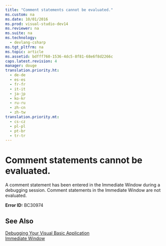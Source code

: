 ```yaml
---
title: "Comment statements cannot be evaluated."
ms.custom: na
ms.date: 10/01/2016
ms.prod: visual-studio-dev14
ms.reviewer: na
ms.suite: na
ms.technology: 
  - devlang-csharp
ms.tgt_pltfrm: na
ms.topic: article
ms.assetid: bdfff760-1536-4dc5-8f81-68e6f8d2266c
caps.latest.revision: 4
manager: douge
translation.priority.ht: 
  - de-de
  - es-es
  - fr-fr
  - it-it
  - ja-jp
  - ko-kr
  - ru-ru
  - zh-cn
  - zh-tw
translation.priority.mt: 
  - cs-cz
  - pl-pl
  - pt-br
  - tr-tr
---
```

# Comment statements cannot be evaluated.
A comment statement has been entered in the Immediate Window during a debugging session. Comment statements in the Immediate Window are not evaluated.  
  
 **Error ID:** BC30974  
  
## See Also  
 [Debugging Your Visual Basic Application](../Topic/Debugging%20Your%20Visual%20Basic%20Application.md)   
 [Immediate Window](../VS_IDE/Immediate-Window.md)